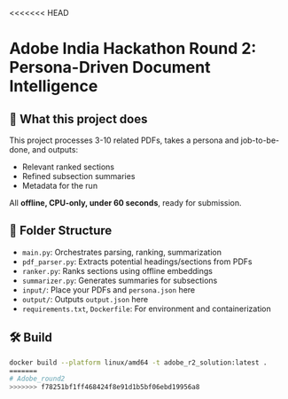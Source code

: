 <<<<<<< HEAD
# Adobe India Hackathon Round 2: Persona-Driven Document Intelligence

## 🚀 What this project does
This project processes 3-10 related PDFs, takes a persona and job-to-be-done, and outputs:
- Relevant ranked sections
- Refined subsection summaries
- Metadata for the run

All **offline, CPU-only, under 60 seconds**, ready for submission.

## 📂 Folder Structure
- `main.py`: Orchestrates parsing, ranking, summarization
- `pdf_parser.py`: Extracts potential headings/sections from PDFs
- `ranker.py`: Ranks sections using offline embeddings
- `summarizer.py`: Generates summaries for subsections
- `input/`: Place your PDFs and `persona.json` here
- `output/`: Outputs `output.json` here
- `requirements.txt`, `Dockerfile`: For environment and containerization

## 🛠️ Build
```bash
docker build --platform linux/amd64 -t adobe_r2_solution:latest .
=======
# Adobe_round2
>>>>>>> f78251bf1ff468424f8e91d1b5bf06ebd19956a8
